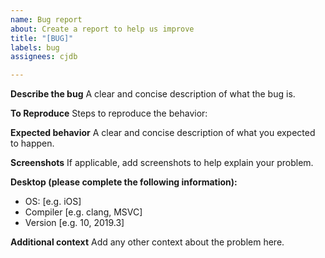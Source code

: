 ```yaml
---
name: Bug report
about: Create a report to help us improve
title: "[BUG]"
labels: bug
assignees: cjdb

---
```


**Describe the bug**
A clear and concise description of what the bug is.

**To Reproduce**
Steps to reproduce the behavior:

**Expected behavior**
A clear and concise description of what you expected to happen.

**Screenshots**
If applicable, add screenshots to help explain your problem.

**Desktop (please complete the following information):**
 - OS: [e.g. iOS]
 - Compiler [e.g. clang, MSVC]
 - Version [e.g. 10, 2019.3]

**Additional context**
Add any other context about the problem here.
